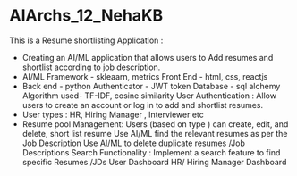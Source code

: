 # AIArchs_12_NehaKB

This is a Resume shortlisting Application :
- Creating an AI/ML application that allows users to Add resumes and shortlist according to job description.  
- AI/ML Framework - skleaarn, metrics Front End - html, css, reactjs 
- Back end - python Authenticator - JWT token Database - sql alchemy Algorithm used- TF-IDF, cosine similarity  User Authentication : Allow users to create an account or log in to add and shortlist resumes. 
- User types : HR, Hiring Manager , Interviewer etc   
- Resume pool Management: Users (based on type ) can create, edit, and delete, short list resume Use AI/ML find the relevant resumes as per the Job Description Use AI/ML to delete duplicate resumes /Job Descriptions  Search Functionality : Implement a search feature to find specific Resumes /JDs  User Dashboard  HR/ Hiring Manager Dashboard
